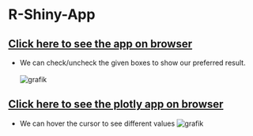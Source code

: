 # R-Shiny-App
## [Click here to see the app on browser](https://b3pu77-sarker2018.shinyapps.io/BikewerbungApp/)
 * We can check/uncheck the given boxes to show our preferred result. <br><br>
![grafik](https://user-images.githubusercontent.com/61450446/131169044-2650a5d5-48b3-4b25-b824-8e0c97e0fc91.png)


## [Click here to see the plotly app on browser](https://rpubs.com/Razeeb-Sarker/802551)
  * We can hover the cursor to see different values
![grafik](https://user-images.githubusercontent.com/61450446/131168501-312b82f5-e84e-4c96-9c30-3a7a67f3af88.png)


